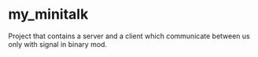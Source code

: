 # my_minitalk
Project that contains a server and a client which communicate between us only with signal in binary mod.
